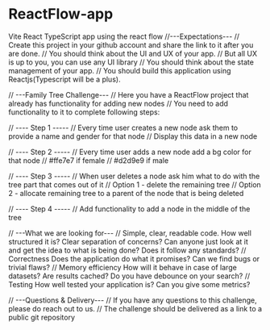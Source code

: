 # ReactFlow-app

Vite React TypeScript app using the react flow
//---Expectations---
// Create this project in your github account and share the link to it after you are done.
// You should think about the UI and UX of your app.
// But all UX is up to you, you can use any UI library
// You should think about the state management of your app.
// You should build this application using Reactjs(Typescript will be a plus).

// ---Family Tree Challenge---
// Here you have a ReactFlow project that already has functionality for adding new nodes
// You need to add functionality to it to complete following steps:

// ---- Step 1 -----
// Every time user creates a new node ask them to provide a name and gender for that node
// Display this data in a new node

// ---- Step 2 -----
// Every time user adds a new node add a bg color for that node
// #ffe7e7 if female
// #d2d9e9 if male

// ---- Step 3 -----
// When user deletes a node ask him what to do with the tree part that comes out of it
// Option 1 - delete the remaining tree
// Option 2 - allocate remaining tree to a parent of the node that is being deleted

// ---- Step 4 -----
// Add functionality to add a node in the middle of the tree

// ---What we are looking for---
// Simple, clear, readable code. How well structured it is? Clear separation of concerns? Can anyone just look at it and get the idea to what is being done? Does it follow any standards?
// Correctness Does the application do what it promises? Can we find bugs or trivial flaws?
// Memory efficiency How will it behave in case of large datasets? Are results cached? Do you have debounce on your search?
// Testing How well tested your application is? Can you give some metrics?

// ---Questions & Delivery---
// If you have any questions to this challenge, please do reach out to us.
// The challenge should be delivered as a link to a public git repository
